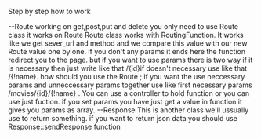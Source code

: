 Step by step how to work

--Route
working on get,post,put and delete
you only need to use Route class it works on Route
Route class works with RoutingFunction.
It works like we get sever_url and method and we compare this value with our new Route value one by one.
if you don't any params it ends here the function redirect you to the page.
but if you want to use params there is two way if it is necessary then just write like that /{id}if doesn't necessary use like that /{!name}.
how should you use the Route ;
if you want the use neccessary params and unneccessary params together use like first necessary params /movies/{id}/{!name} .
You can use a controller to hold function or you can use just fuction.
if you set params you have just get a value in function it gives you params as array.
--Response
This is another class we'll ussually use to return something.
if you want to return json data you should use Response::sendResponse function
